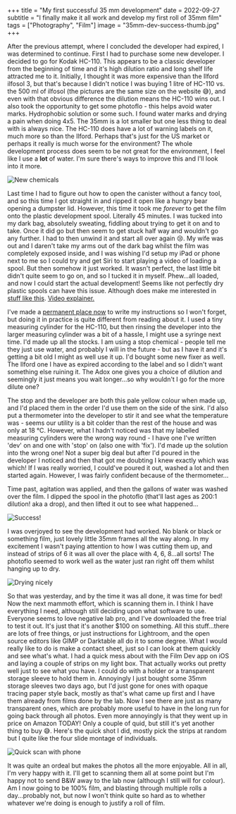 +++
title =  "My first successful 35 mm development"
date =  2022-09-27
subtitle =  "I finally make it all work and develop my first roll of 35mm film"
tags =  ["Photography", "Film"]
image = "35mm-dev-success-thumb.jpg"
+++

After the previous attempt, where I concluded the developer had expired, I was determined to continue. First I had to purchase some new developer. I decided to go for Kodak HC-110. This appears to be a classic developer from the beginning of time and it's high dilution ratio and long shelf life attracted me to it. Initially, I thought it was more expensive than the Ilford ilfosol 3, but that's because I didn't notice I was buying 1 litre of HC-110 vs. the 500 ml of ilfosol (the pictures are the same size on the website 😅), and even with that obvious difference the dilution means the HC-110 wins out. I also took the opportunity to get some photoflo - this helps avoid water marks. Hydrophobic solution or some such. I found water marks and drying a pain when doing 4x5. The 35mm is a lot smaller but one less thing to deal with is always nice. The HC-110 does have a lot of warning labels on it, much more so than the Ilford. Perhaps that's just for the US market or perhaps it really is much worse for the environment? The whole development process does seem to be not great for the environment, I feel like I use a **lot** of water. I'm sure there's ways to improve this and I'll look into it more.

![New chemicals](35mm-dev-success-1.jpg "New chemicals")

Last time I had to figure out how to open the canister without a fancy tool, and so this time I got straight in and ripped it open like a hungry bear opening a dumpster lid. However, this time it took me *forever* to get the film onto the plastic development spool. Literally 45 minutes. I was tucked into my dark bag, absolutely sweating, fiddling about trying to get it on and to take. Once it did go but then seem to get stuck half way and wouldn't go any further. I had to then unwind it and start all over again 😢. My wife was out and I daren't take my arms out of the dark bag whilst the film was completely exposed inside, and I was wishing I'd setup my iPad or phone next to me so I could try and get Siri to start playing a video of loading a spool. But then somehow it just worked. It wasn't perfect, the last little bit didn't quite seem to go on, and so I tucked it in myself. Phew...all loaded, and now I could start the actual development! Seems like not perfectly dry plastic spools can have this issue. Although does make me interested in [stuff like this](https://analoguewonderland.co.uk/products/lab-box-the-35mm-daylight-loading-film-tank). [Video explainer.](https://www.youtube.com/watch?v=fa1SGQQwNXQ)

I've made a [permanent place now](/notes/film) to write my instructions so I won't forget, but doing it in practice is quite different from reading about it. I used a tiny measuring cylinder for the HC-110, but then rinsing the developer into the larger measuring cylinder was a bit of a hassle, I might use a syringe next time. I'd made up all the stocks. I am using a stop chemical - people tell me they just use water, and probably I will in the future - but as I have it and it's getting a bit old I might as well use it up. I'd bought some new fixer as well. The Ilford one I have as expired according to the label and so I didn't want something else ruining it. The Adox one gives you a choice of dilution and seemingly it just means you wait longer...so why wouldn't I go for the more dilute one?

The stop and the developer are both this pale yellow colour when made up, and I'd placed them in the order I'd use them on the side of the sink. I'd also put a thermometer into the developer to stir it and see what the temperature was - seems our utility is a bit colder than the rest of the house and was only at 18 °C. However, what I hadn't noticed was that my labelled measuring cylinders were the wrong way round - I have one I've written 'dev' on and one with 'stop' on (also one with 'fix'). I'd made up the solution into the wrong one! Not a super big deal but after I'd poured in the developer I noticed and then that got me doubting I knew exactly which was which! If I was really worried, I could've poured it out, washed a lot and then started again. However, I was fairly confident because of the thermometer...

Time past, agitation was applied, and then the gallons of water was washed over the film. I dipped the spool in the photoflo (that'll last ages as 200:1 dilution! aka a drop), and then lifted it out to see what happened...

![Success!](35mm-dev-success-thumb.jpg "Success!")

I was overjoyed to see the development had worked. No blank or black or something film, just lovely little 35mm frames all the way along. In my excitement I wasn't paying attention to how I was cutting them up, and instead of strips of 6 it was all over the place with 4, 6, 8...all sorts! The photoflo seemed to work well as the water just ran right off them whilst hanging up to dry.

![Drying nicely](35mm-dev-success-3.jpg "Drying nicely")

So that was yesterday, and by the time it was all done, it was time for bed! Now the next mammoth effort, which is scanning them in. I think I have everything I need, although still deciding upon what software to use. Everyone seems to love negative lab pro, and I've downloaded the free trial to test it out. It's just that it's another $100 on something. All this stuff...there are lots of free things, or just instructions for Lightroom, and the open source editors like GIMP or Darktable all do it to some degree. What I would really like to do is make a contact sheet, just so I can look at them quickly and see what's what. I had a quick mess about with the Film Dev app on iOS and laying a couple of strips on my light box. That actually works out pretty well just to see what you have. I could do with a holder or a transparent storage sleeve to hold them in. Annoyingly I just bought some 35mm storage sleeves two days ago, but I'd just gone for ones with opaque tracing paper style back, mostly as that's what came up first and I have them already from films done by the lab. Now I see there are just as many transparent ones, which are probably more useful to have in the long run for going back through all photos. Even more annoyingly is that they went up in price on Amazon TODAY! Only a couple of quid, but still it's yet another thing to buy 😅. Here's the quick shot I did, mostly pick the strips at random but I quite like the four slide montage of individuals.

![Quick scan with phone](quick-scan.jpg)

It was quite an ordeal but makes the photos all the more enjoyable. All in all, I'm very happy with it. I'll get to scanning them all at some point but I'm happy not to send B&W away to the lab now (although I still will for colour). Am I now going to be 100% film, and blasting through multiple rolls a day...probably not, but now I won't think quite so hard as to whether whatever we're doing is enough to justify a roll of film.
